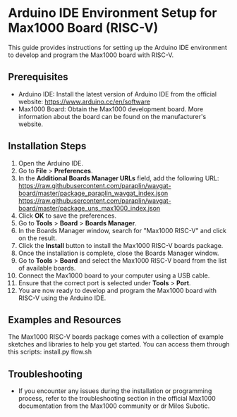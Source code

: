 # Arduino IDE Environment Setup for Max1000 Board (RISC-V)

This guide provides instructions for setting up the Arduino IDE environment to develop and program the Max1000 board with RISC-V.

## Prerequisites

- Arduino IDE: Install the latest version of Arduino IDE from the official website: https://www.arduino.cc/en/software
- Max1000 Board: Obtain the Max1000 development board. More information about the board can be found on the manufacturer's website.

## Installation Steps

1. Open the Arduino IDE.
2. Go to **File** > **Preferences**.
3. In the **Additional Boards Manager URLs** field, add the following URL: https://raw.githubusercontent.com/paraplin/wavgat-board/master/package_paraplin_wavgat_index.json
																		   https://raw.githubusercontent.com/paraplin/wavgat-board/master/package_uns_max1000_index.json
4. Click **OK** to save the preferences.
5. Go to **Tools** > **Board** > **Boards Manager**.
6. In the Boards Manager window, search for "Max1000 RISC-V" and click on the result.
7. Click the **Install** button to install the Max1000 RISC-V boards package.
8. Once the installation is complete, close the Boards Manager window.
9. Go to **Tools** > **Board** and select the Max1000 RISC-V board from the list of available boards.
10. Connect the Max1000 board to your computer using a USB cable.
11. Ensure that the correct port is selected under **Tools** > **Port**.
12. You are now ready to develop and program the Max1000 board with RISC-V using the Arduino IDE.

## Examples and Resources

The Max1000 RISC-V boards package comes with a collection of example sketches and libraries to help you get started. You can access them through this scripts:
	install.py
	flow.sh

## Troubleshooting

- If you encounter any issues during the installation or programming process, refer to the troubleshooting section in the official Max1000 documentation from the Max1000 community or dr Milos Subotic.



